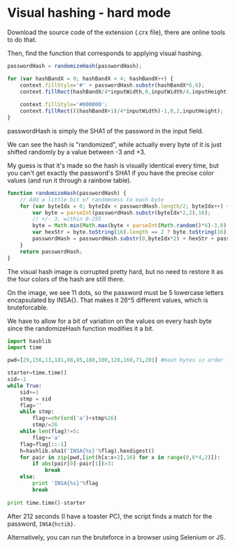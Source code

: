 # Visual hashing - hard mode

Download the source code of the extension (.crx file), there are online tools to do that. 

Then, find the function that corresponds to applying visual hashing. 

```javascript
passwordHash = randomizeHash(passwordHash);

for (var hashBandX = 0; hashBandX < 4; hashBandX++) {
	context.fillStyle='#' + passwordHash.substr(hashBandX*6,6);
	context.fillRect(hashBandX/4*inputWidth,0,inputWidth/4,inputHeight);
	
	context.fillStyle='#000000';
	context.fillRect(((hashBandX+1)/4*inputWidth)-1,0,2,inputHeight);
}
```

passwordHash is simply the SHA1 of the password in the input field.

We can see the hash is "randomized", while actually every byte of it is just shifted randomly by a value between -3 and +3.

My guess is that it's made so the hash is visually identical every time, but you can't get exactly the password's SHA1 if you have the precise color values (and run it through a rainbow table).

```javascript
function randomizeHash(passwordHash) {
    // Add a little bit of randomness to each byte
    for (var byteIdx = 0; byteIdx < passwordHash.length/2; byteIdx++) {
        var byte = parseInt(passwordHash.substr(byteIdx*2,2),16);
        // +/- 3, within 0-255
        byte = Math.min(Math.max(byte + parseInt(Math.random()*6)-3,0),255);
        var hexStr = byte.toString(16).length == 2 ? byte.toString(16) : '0' + byte.toString(16);
        passwordHash = passwordHash.substr(0,byteIdx*2) + hexStr + passwordHash.substr(byteIdx*2+2);
    }
    return passwordHash;
}
```

The visual hash image is corrupted pretty hard, but no need to restore it as the four colors of the hash are still there.

On the image, we see 11 dots, so the password must be 5 lowercase letters encapsulated by INSA{}. That makes it 26^5 different values, which is bruteforcable.

We have to allow for a bit of variation on the values on every hash byte since the randomizeHash function modifies it a bit.

```python
import hashlib
import time

pwd=[29,156,13,181,88,85,188,100,120,160,71,201] #Hash bytes in order (RGBRGBRGBRGB)

starter=time.time()
sid=-1
while True:
    sid+=1
    stmp = sid
    flag=''
    while stmp:
        flag+=chr(ord('a')+stmp%26)
        stmp/=26
    while len(flag)!=5:
        flag+='a'
    flag=flag[::-1]
    h=hashlib.sha1('INSA{%s}'%flag).hexdigest()
    for pair in zip(pwd,[int(h[x:x+2],16) for x in range(0,6*4,2)]):
        if abs(pair[0]-pair[1])>3:
            break
    else:
        print 'INSA{%s}'%flag
        break
    
print time.time()-starter
```

After 212 seconds (I have a toaster PC), the script finds a match for the password, `INSA{hctib}`.

Alternatively, you can run the bruteforce in a browser using Selenium or JS.